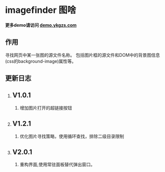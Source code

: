 # imagefinder 图啥
#### 更多demo请访问 [demo.ykgzs.com](http://demo.ykgzs.com)

## 作用
寻找网页中某一张图的源文件名称。
包括图片框的源文件和DOM中的背景图信息(css的background-image)属性等。


## 更新日志

1. ##  V1.0.1
    1. 增加图片打开的超链接按钮
2. ##  V1.2.1
    1. 优化图片寻找策略，使用循环查找，排除二级目录限制
3. ##  V2.0.1
    1. 重构界面,使用常驻面板替代弹出窗口。

